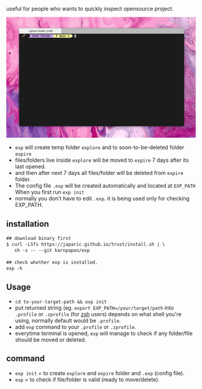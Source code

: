 useful for people who wants to quickly inspect opensource project.

![img1](/media/images/exp/01.gif)

- `exp` will create temp folder `explore` and to soon-to-be-deleted folder `expire`
- files/folders live inside `explore` will be moved to `expire` 7 days after its last opened.
- and then after next 7 days all files/folder will be deleted from `expire` folder.
- The config file `.exp` will be created automatically and located at `EXP_PATH` When you first run `exp init`
- normally you don't have to edit `.exp`. it is being used only for checking EXP_PATH.

## installation
```
## download binary first
$ curl -LSfs https://japaric.github.io/trust/install.sh | \
   sh -s -- --git karnpapon/exp

## check whether exp is installed.
exp -h
```

## Usage
- `cd to-your-target-path && exp init`
- put returned string (eg. `export EXP_PATH=/your/target/path` into `.profile` or `.zprofile` (for <a target="_blank" href="https://ohmyz.sh/">zsh</a> users) depends on what shell you&#39;re using, normally default would be `.profile`.
- add `exp` command to your `.profile` or `.zprofile`.
- everytime terminal is opened, `exp` will manage to check if any folder/file should be moved or deleted.

## command
- `exp init` = to create `explore` and `expire` folder and `.exp` (config file).
- `exp` = to check if file/folder is valid (ready to move/delete).
